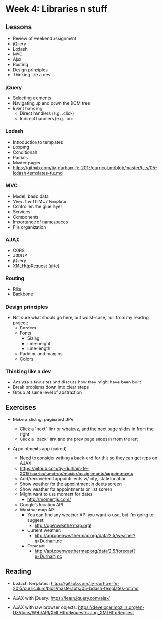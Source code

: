 # Week 4: Libraries n stuff

## Lessons

- Review of weekend assignment
- jQuery
- Lodash
- MVC
- Ajax
- Routing
- Design principles
- Thinking like a dev

### jQuery

- Selecting elements
- Navigating up and down the DOM tree
- Event handling
  - Direct handlers (e.g. .click)
  - Indirect handlers (e.g. .on)

### Lodash

- Introduction to templates
- Looping
- Conditionals
- Partials
- Master pages
- https://github.com/tiy-durham-fe-2015/curriculum/blob/master/tuts/05-lodash-templates-tut.md

### MVC

- Model: basic data
- View: the HTML / template
- Controller: the glue layer
- Services
- Components
- Importance of namespaces
- File organization

### AJAX

- CORS
- JSONP
- jQuery
- XMLHttpRequest (alite)

### Routing

- Rlite
- Backbone

### Design principles

- Not sure what should go here, but worst-case, pull from my reading project:
  - Borders
  - Fonts
    - Sizing
    - Line-height
    - Line-length
  - Padding and margins
  - Colors

### Thinking like a dev

- Analyze a few sites and discuss how they might have been built
- Break problems down into clear steps
- Group at same level of abstraction

## Exercises

- Make a sliding, paginated SPA
  - Click a "next" link or whatevz, and the next page slides in from the right
  - Click a "back" link and the prev page slides in from the left

- Appointments app (paired)
  - Need to consider writing a back-end for this so they can get reps on AJAX
  - https://github.com/tiy-durham-fe-2015/curriculum/tree/master/assignments/appointments
  - Add/remove/edit appointments w/ city, state location
  - Show weather for the appointment in deets screen
  - Show weather for appointments on list screen
  - Might want to use moment for dates
    - http://momentjs.com/
  - Google's location API
  - Weather map API
    - You can find any weather API you want to use, but I'm going to suggest:
      - http://openweathermap.org/
    - Current weather:
      - http://api.openweathermap.org/data/2.5/weather?q=Durham,nc
    - Forecast
      - http://api.openweathermap.org/data/2.5/forecast?q=Durham,nc

## Reading

- Lodash templates:  https://github.com/tiy-durham-fe-2015/curriculum/blob/master/tuts/05-lodash-templates-tut.md

- AJAX with jQuery: https://learn.jquery.com/ajax/

- AJAX with raw browser objects: https://developer.mozilla.org/en-US/docs/Web/API/XMLHttpRequest/Using_XMLHttpRequest
